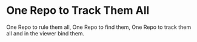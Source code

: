 # One Repo to Track Them All

One Repo to rule them all, One Repo to find them, One Repo to track them all and in the viewer bind them.